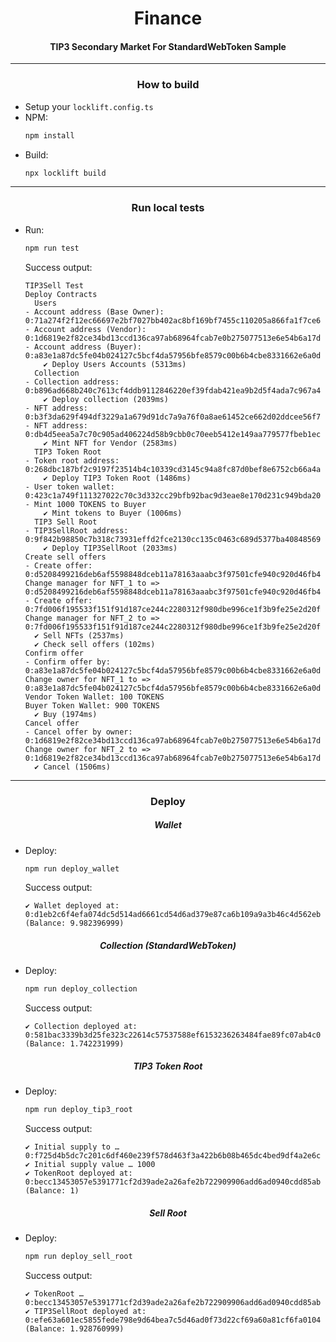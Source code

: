 # <center>Finance</center>
#### <center>TIP3 Secondary Market For StandardWebToken Sample</center>

---
### <center>How to build</center>
* Setup your `locklift.config.ts`
* NPM:
    ```bash
    npm install
    ```
* Build:
    ```bash
    npx locklift build
    ```
---
### <center>Run local tests</center>
* Run:
    ```bash
    npm run test
    ```
    Success output:
    ```text
    TIP3Sell Test
    Deploy Contracts
      Users
    - Account address (Base Owner): 0:71a274f2f12ec66697e2bf7027bb402ac8bf169bf7455c110205a866fa1f7ce6
    - Account address (Vendor): 0:1d6819e2f82ce34bd13ccd136ca97ab68964fcab7e0b275077513e6e54b6a17d
    - Account address (Buyer): 0:a83e1a87dc5fe04b024127c5bcf4da57956bfe8579c00b6b4cbe8331662e6a0d
        ✔ Deploy Users Accounts (5313ms)
      Collection
    - Collection address: 0:b896ad668b240c7613cf4ddb9112846220ef39fdab421ea9b2d5f4ada7c967a4
        ✔ Deploy collection (2039ms)
    - NFT address: 0:b3f3da629f494df3229a1a679d91dc7a9a76f0a8ae61452ce662d02ddcee56f7
    - NFT address: 0:db4d5eea5a7c70c905ad406224d58b9cbb0c70eeb5412e149aa779577fbeb1ec
        ✔ Mint NFT for Vendor (2583ms)
      TIP3 Token Root
    - Token root address: 0:268dbc187bf2c9197f23514b4c10339cd3145c94a8fc87d0bef8e6752cb66a4a
        ✔ Deploy TIP3 Token Root (1486ms)
    - User token wallet: 0:423c1a749f111327022c70c3d332cc29bfb92bac9d3eae8e170d231c949bda20
    - Mint 1000 TOKENS to Buyer
        ✔ Mint tokens to Buyer (1006ms)
      TIP3 Sell Root
    - TIP3SellRoot address: 0:9f842b98850c7b318c73931effd2fce2130cc135c0463c689d5377ba40848569
        ✔ Deploy TIP3SellRoot (2033ms)
    Create sell offers
    - Create offer: 0:d5208499216deb6af5598848dceb11a78163aaabc3f97501cfe940c920d46fb4
    Change manager for NFT_1 to => 0:d5208499216deb6af5598848dceb11a78163aaabc3f97501cfe940c920d46fb4
    - Create offer: 0:7fd006f195533f151f91d187ce244c2280312f980dbe996ce1f3b9fe25e2d20f
    Change manager for NFT_2 to => 0:7fd006f195533f151f91d187ce244c2280312f980dbe996ce1f3b9fe25e2d20f
      ✔ Sell NFTs (2537ms)
      ✔ Check sell offers (102ms)
    Confirm offer
    - Confirm offer by: 0:a83e1a87dc5fe04b024127c5bcf4da57956bfe8579c00b6b4cbe8331662e6a0d
    Change owner for NFT_1 to => 0:a83e1a87dc5fe04b024127c5bcf4da57956bfe8579c00b6b4cbe8331662e6a0d
    Vendor Token Wallet: 100 TOKENS
    Buyer Token Wallet: 900 TOKENS
      ✔ Buy (1974ms)
    Cancel offer
    - Cancel offer by owner: 0:1d6819e2f82ce34bd13ccd136ca97ab68964fcab7e0b275077513e6e54b6a17d
    Change owner for NFT_2 to => 0:1d6819e2f82ce34bd13ccd136ca97ab68964fcab7e0b275077513e6e54b6a17d
      ✔ Cancel (1506ms)
    ```
---
### <center>Deploy</center>

##### <center>Wallet</center>
* Deploy:
    ```bash
    npm run deploy_wallet
    ```
    Success output:
    ```text
    ✔ Wallet deployed at: 0:d1eb2c6f4efa074dc5d514ad6661cd54d6ad379e87ca6b109a9a3b46c4d562eb (Balance: 9.982396999)
    ```

##### <center>Collection (StandardWebToken)</center>
* Deploy:
    ```bash
    npm run deploy_collection
    ```
    Success output:
    ```text
    ✔ Collection deployed at: 0:581bac3339b3d25fe323c22614c57537588ef6153236263484fae89fc07ab4c0 (Balance: 1.742231999)
    ```

##### <center>TIP3 Token Root</center>
* Deploy:
    ```bash
    npm run deploy_tip3_root
    ```
    Success output:
    ```text
    ✔ Initial supply to … 0:f725d4b5dc7c201c6df460e239f578d463f3a422b6b08b465dc4bed9df4a2e6c
    ✔ Initial supply value … 1000
    ✔ TokenRoot deployed at: 0:becc13453057e5391771cf2d39ade2a26afe2b722909906add6ad0940cdd85ab (Balance: 1)
    ```

##### <center>Sell Root</center>
* Deploy:
    ```bash
    npm run deploy_sell_root
    ```
    Success output:
    ```text
    ✔ TokenRoot … 0:becc13453057e5391771cf2d39ade2a26afe2b722909906add6ad0940cdd85ab
    ✔ TIP3SellRoot deployed at: 0:efe63a601ec5855fede798e9d64bea7c5d46ad0f73d22cf69a60a81cf6fa0104 (Balance: 1.928760999)
    ```
